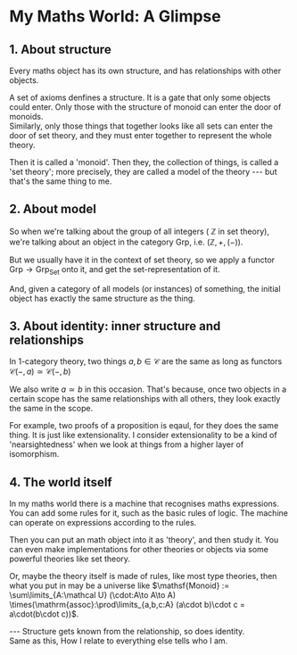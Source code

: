 # My Maths World: A Glimpse

## 1. About structure

Every maths object has its own structure,
and has relationships with other objects.

A set of axioms denfines a structure. It is a gate that
only some objects could enter.
Only those with the structure of monoid can enter the door of monoids.\
Similarly, only those things that together looks like all sets can enter
the door of set theory, and they must enter together
to represent the whole theory.

Then it is called a 'monoid'.
Then they, the collection of things, is called a 'set theory';
more precisely, they are called a model of the theory --- but
that's the same thing to me.

## 2. About model

So when we're talking about the group of all integers
( $\mathbb Z$ in set theory),
we're talking about an object in the category $\mathsf{Grp}$,
i.e. $(\mathbb Z, +, (-))$.

But we usually have it in the context of set theory, so we apply a
functor $\mathsf{Grp} \to \mathsf{Grp}_{\mathsf{Set}}$ onto it,
and get the set-representation of it.

And, given a category of all models (or instances) of something, the initial object
has exactly the same structure as the thing.

## 3. About identity: inner structure and relationships

In 1-category theory, two things $a, b \in \mathcal C$ are the same
as long as functors $\mathcal C(-, a) \simeq \mathcal C(-, b)$

We also write $a \simeq b$ in this occasion. That's because,
once two objects in a certain scope has the same relationships
with all others, they look exactly the same in the scope.

For example, two proofs of a proposition is eqaul,
for they does the same thing.
It is just like extensionality. I consider extensionality to be a kind of
'nearsightedness' when we look at things from a higher layer of isomorphism.

## 4. The world itself

In my maths world there is a machine that recognises maths expressions.
You can add some rules for it, such as the basic rules of logic.
The machine can operate on expressions according to the rules.

Then you can put an math object into it as 'theory', and then study it.
You can even make implementations for other theories or objects via
some powerful theories like set theory.

Or, maybe the theory itself is made of rules, like most type theories,
then what you put in may be a universe like
$\mathsf{Monoid} := \sum\limits_{A:\mathcal U} (\cdot:A\to A\to A)
\times(\mathrm{assoc}:\prod\limits_{a,b,c:A} (a\cdot b)\cdot c = a\cdot(b\cdot c))$.

--- Structure gets known from the relationship, so does identity.\
Same as this, How I relate to everything else tells who I am.
